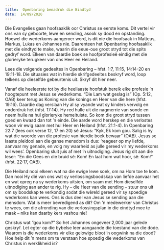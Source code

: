 ```yaml
---
title:  Openbaring benadruk die Eindtyd
date:  14/09/2020
---
```


Die Evangelies gaan hoofsaaklik oor Christus se eerste koms. Dit vertel vir ons van sy geboorte, lewe en sending, asook sy dood en opstanding. Hoewel die wederkoms aangeroer word, is dit nie die hoofsaak in Matteus, Markus, Lukas en Johannes nie. Daarenteen het Openbaring hoofsaaklik met die eindtyd te make, waarin die eeue-oue groot stryd tot die spits gedryf word. Elkeen van daardie boek se hoofprofesieë eindig met die glorieryke terugkeer van ons Heer en Heiland.

Lees die volgende gedeeltes in Openbaring – hfst. 1:7, 11:15, 14:14-20 en 19:11-18. Die situasies wat in hierdie skrifgedeeltes beskryf word, loop telkens op dieselfde gebeurtenis uit. Skryf dit hier neer.

Vanaf die heeleerste tot by die heellaaste hoofstuk bereik elke profesie ’n hoogtepunt met Jesus se wederkoms. “Die Lam wat geslag is” (Op. 5:12, OAB) keer terug as Koning van die konings en Heer van die here (hfst. 19:16). Daardie dag verslaan Hy al sy vyande wat sy kinders vervolg en onderdruk het (hfst. 17:14). Hy red hulle uit die nagmerrie van sonde en neem hulle na hul glorieryke hemeltuiste. So kom die groot stryd tussen goed en kwaad dan tot ’n einde. Die aarde word herskep en die verlostes woon vir ewig saam met hul Heer en Heiland (hfst. 21:1-4). In Openbaring 22:7 (lees ook verse 12, 17 en 20) sê Jesus: “Kyk, Ek kom gou. Salig is hy wat die woorde van die profesie van hierdie boek bewaar” (OAB). Jesus se laaste pleidooi aan die ganse mensdom is dus: ‘reageer op my liefde, aanvaar my genade, en volg my waarheid as julle gereed vir my wederkoms wil wees’. Openbaring sluit juis af met ’n uitnodiging. Jesus rig dit aan die leser: “En die Gees en die bruid sê: Kom! En laat hom wat hoor, sê: Kom!” (hfst. 22:17, OAB).

Die Heiland nooi elkeen wat na die ewige lewe soek, om na Hom toe te kom. Dan nooi Hy dié van ons wat sy verlossingsboodskap van liefde aanvaar het en wat opreg na sy wederkoms uitsien, om saam met Hom dieselfde uitnodiging aan ander te rig. Hy – die Heer van die sending – stuur ons uit om sy boodskap te verkondig sodat die wêreld gereed vir sy spoedige wederkoms kan wees. Ons is dus deel van Jesus se sending aan die mensdom. Wat is meer bevredigend as dít? Om ’n medewerker van Christus te wees, om die afronding van die verlossingsplan in die eindtyd mee te maak – niks kan daarby kers vashou nie!

Christus wat “gou kom?” So het Johannes ongeveer 2,000 jaar gelede geskryf. Let egter op die bybelse leer aangaande die toestand van die dode. Waarom is die wederkoms vir elke gelowige bloot ’n oogwink na die dood? Hoe help dit ’n mens om te verstaan hoe spoedig die wederkoms van Christus in werklikheid is?